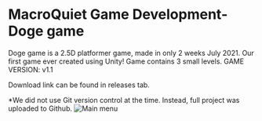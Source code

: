 # MacroQuiet Game Development-Doge game
Doge game is a 2.5D platformer game, made in only 2 weeks July 2021. Our first game ever created using Unity!
Game contains 3 small levels.
GAME VERSION: v1.1

Download link can be found in releases tab.

*We did not use Git version control at the time. Instead, full project was uploaded to Github.
![Main menu](https://github.com/[lukablaskovic]/[MacroQuiet-Doge]/blob/[main]/doge.png?raw=true)
